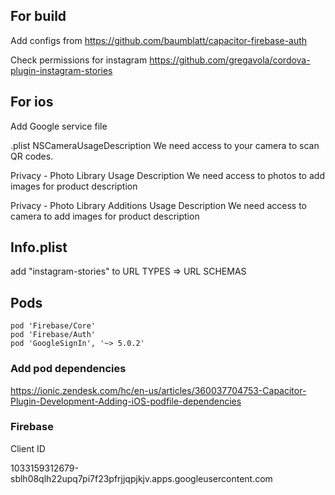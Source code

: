 ## For build

Add configs from https://github.com/baumblatt/capacitor-firebase-auth

Check permissions for instagram
https://github.com/gregavola/cordova-plugin-instagram-stories

## For ios

Add Google service file

.plist
NSCameraUsageDescription
We need access to your camera to scan QR codes.

Privacy - Photo Library Usage Description
We need access to photos to add images for product description

Privacy - Photo Library Additions Usage Description
We need access to camera to add images for product description

## Info.plist

add "instagram-stories" to URL TYPES => URL SCHEMAS

## Pods

```
pod 'Firebase/Core'
pod 'Firebase/Auth'
pod 'GoogleSignIn', '~> 5.0.2'
```

### Add pod dependencies

https://ionic.zendesk.com/hc/en-us/articles/360037704753-Capacitor-Plugin-Development-Adding-iOS-podfile-dependencies

### Firebase

Client ID

1033159312679-sblh08qlh22upq7pi7f23pfrjjqpjkjv.apps.googleusercontent.com
